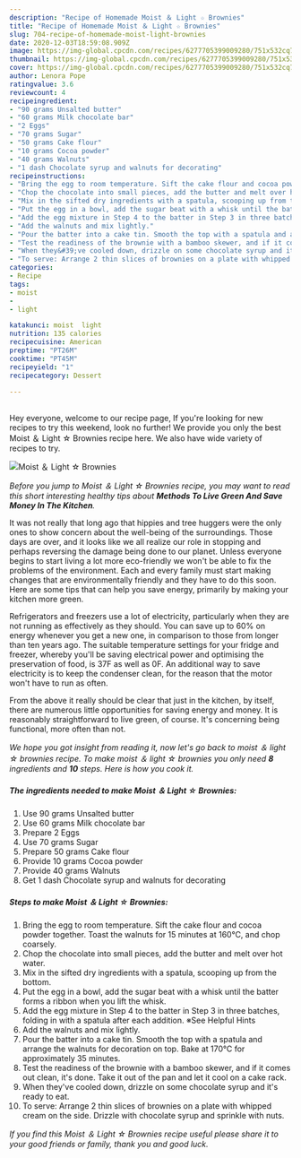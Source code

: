 ```yaml
---
description: "Recipe of Homemade Moist ＆ Light ☆ Brownies"
title: "Recipe of Homemade Moist ＆ Light ☆ Brownies"
slug: 704-recipe-of-homemade-moist-light-brownies
date: 2020-12-03T18:59:08.909Z
image: https://img-global.cpcdn.com/recipes/6277705399009280/751x532cq70/moist-＆-light-☆-brownies-recipe-main-photo.jpg
thumbnail: https://img-global.cpcdn.com/recipes/6277705399009280/751x532cq70/moist-＆-light-☆-brownies-recipe-main-photo.jpg
cover: https://img-global.cpcdn.com/recipes/6277705399009280/751x532cq70/moist-＆-light-☆-brownies-recipe-main-photo.jpg
author: Lenora Pope
ratingvalue: 3.6
reviewcount: 4
recipeingredient:
- "90 grams Unsalted butter"
- "60 grams Milk chocolate bar"
- "2 Eggs"
- "70 grams Sugar"
- "50 grams Cake flour"
- "10 grams Cocoa powder"
- "40 grams Walnuts"
- "1 dash Chocolate syrup and walnuts for decorating"
recipeinstructions:
- "Bring the egg to room temperature. Sift the cake flour and cocoa powder together. Toast the walnuts for 15 minutes at 160℃, and chop coarsely."
- "Chop the chocolate into small pieces, add the butter and melt over hot water."
- "Mix in the sifted dry ingredients with a spatula, scooping up from the bottom."
- "Put the egg in a bowl, add the sugar beat with a whisk until the batter forms a ribbon when you lift the whisk."
- "Add the egg mixture in Step 4 to the batter in Step 3 in three batches, folding in with a spatula after each addition. ※See Helpful Hints"
- "Add the walnuts and mix lightly."
- "Pour the batter into a cake tin. Smooth the top with a spatula and arrange the walnuts for decoration on top. Bake at 170℃ for approximately 35 minutes."
- "Test the readiness of the brownie with a bamboo skewer, and if it comes out clean, it&#39;s done. Take it out of the pan and let it cool on a cake rack."
- "When they&#39;ve cooled down, drizzle on some chocolate syrup and it&#39;s ready to eat."
- "To serve: Arrange 2 thin slices of brownies on a plate with whipped cream on the side. Drizzle with chocolate syrup and sprinkle with nuts."
categories:
- Recipe
tags:
- moist
- 
- light

katakunci: moist  light 
nutrition: 135 calories
recipecuisine: American
preptime: "PT26M"
cooktime: "PT45M"
recipeyield: "1"
recipecategory: Dessert

---
```

<br>
Hey everyone, welcome to our recipe page, If you're looking for new recipes to try this weekend, look no further! We provide you only the best Moist ＆ Light ☆ Brownies recipe here. We also have wide variety of recipes to try.
<br>


![Moist ＆ Light ☆ Brownies](https://img-global.cpcdn.com/recipes/6277705399009280/751x532cq70/moist-＆-light-☆-brownies-recipe-main-photo.jpg)

<i>Before you jump to Moist ＆ Light ☆ Brownies recipe, you may want to read this short interesting healthy tips about 
<strong>Methods To Live Green And Save Money In The Kitchen</strong>.</i>
</br>

It was not really that long ago that hippies and tree huggers were the only ones to show concern about the well-being of the surroundings. Those days are over, and it looks like we all realize our role in stopping and perhaps reversing the damage being done to our planet. Unless everyone begins to start living a lot more eco-friendly we won't be able to fix the problems of the environment. Each and every family must start making changes that are environmentally friendly and they have to do this soon. Here are some tips that can help you save energy, primarily by making your kitchen more green.

Refrigerators and freezers use a lot of electricity, particularly when they are not running as effectively as they should. You can save up to 60% on energy whenever you get a new one, in comparison to those from longer than ten years ago. The suitable temperature settings for your fridge and freezer, whereby you'll be saving electrical power and optimising the preservation of food, is 37F as well as 0F. An additional way to save electricity is to keep the condenser clean, for the reason that the motor won't have to run as often.

From the above it really should be clear that just in the kitchen, by itself, there are numerous little opportunities for saving energy and money. It is reasonably straightforward to live green, of course. It's concerning being functional, more often than not.


<i>We hope you got insight from reading it, now let's go back to moist ＆ light ☆ brownies recipe. To make moist ＆ light ☆ brownies you only need <strong>8</strong> ingredients and <strong>10</strong> steps. Here is how you cook it.
</i>

##### The ingredients needed to make Moist ＆ Light ☆ Brownies:

1. Use 90 grams Unsalted butter
1. Use 60 grams Milk chocolate bar
1. Prepare 2 Eggs
1. Use 70 grams Sugar
1. Prepare 50 grams Cake flour
1. Provide 10 grams Cocoa powder
1. Provide 40 grams Walnuts
1. Get 1 dash Chocolate syrup and walnuts for decorating


##### Steps to make Moist ＆ Light ☆ Brownies:

1. Bring the egg to room temperature. Sift the cake flour and cocoa powder together. Toast the walnuts for 15 minutes at 160℃, and chop coarsely.
1. Chop the chocolate into small pieces, add the butter and melt over hot water.
1. Mix in the sifted dry ingredients with a spatula, scooping up from the bottom.
1. Put the egg in a bowl, add the sugar beat with a whisk until the batter forms a ribbon when you lift the whisk.
1. Add the egg mixture in Step 4 to the batter in Step 3 in three batches, folding in with a spatula after each addition. ※See Helpful Hints
1. Add the walnuts and mix lightly.
1. Pour the batter into a cake tin. Smooth the top with a spatula and arrange the walnuts for decoration on top. Bake at 170℃ for approximately 35 minutes.
1. Test the readiness of the brownie with a bamboo skewer, and if it comes out clean, it&#39;s done. Take it out of the pan and let it cool on a cake rack.
1. When they&#39;ve cooled down, drizzle on some chocolate syrup and it&#39;s ready to eat.
1. To serve: Arrange 2 thin slices of brownies on a plate with whipped cream on the side. Drizzle with chocolate syrup and sprinkle with nuts.


<i>If you find this Moist ＆ Light ☆ Brownies recipe useful please share it to your good friends or family, thank you and good luck.</i>

